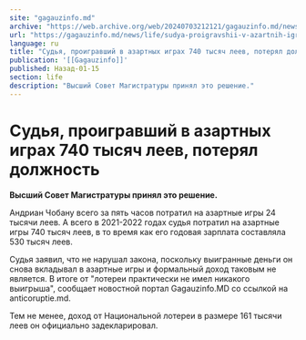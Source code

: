 ```yaml
---
site: "gagauzinfo.md"
archive: "https://web.archive.org/web/20240703212121/gagauzinfo.md/news/life/sudya-proigravshii-v-azartnih-igrah-740-tisyach-leev-poteryal-dolzhnost"
url: "https://gagauzinfo.md/news/life/sudya-proigravshii-v-azartnih-igrah-740-tisyach-leev-poteryal-dolzhnost"
language: ru
title: "Судья, проигравший в азартных играх 740 тысяч леев, потерял должность"
publication: '[[Gagauzinfo]]'
published: Назад-01-15
section: life
description: "Высший Совет Магистратуры принял это решение."
---
```


# Судья, проигравший в азартных играх 740 тысяч леев, потерял должность

**Высший Совет Магистратуры принял это решение.**

Андриан Чобану всего за пять часов потратил на азартные игры 24 тысячи леев. А всего в 2021-2022 годах судья потратил на азартные игры 740 тысяч леев, в то время как его годовая зарплата составляла 530 тысяч леев.

Судья заявил, что не нарушал закона, поскольку выигранные деньги он снова вкладывал в азартные игры и формальный доход таковым не является. В итоге от "лотереи практически не имел никакого выигрыша", сообщает новостной портал Gagauzinfo.MD со ссылкой на anticoruptie.md.

Тем не менее, доход от Национальной лотереи в размере 161 тысячи леев он официально задекларировал.